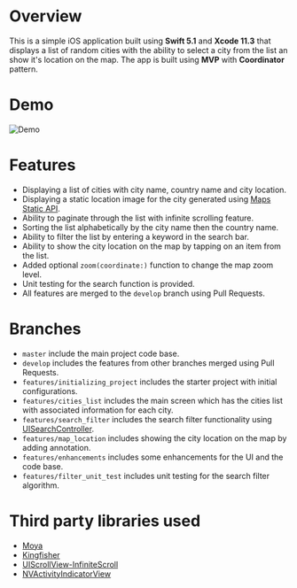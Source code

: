 # Overview

This is a simple iOS application built using **Swift 5.1** and **Xcode 11.3** that displays a list of random cities with the ability to select a city from the list an show it's location on the map. The app is built using **MVP** with **Coordinator** pattern.  

# Demo
![Demo](Demo/demo.gif)

# Features
-  Displaying a list of cities with city name, country name and city location.
- Displaying a static location image for the city generated using [Maps Static API](https://developers.google.com/maps/documentation/maps-static/intro).
- Ability to paginate through the list with infinite scrolling feature.
- Sorting the list alphabetically by the city name then the country name.
- Ability to filter the list by entering a keyword in the search bar.
- Ability to show the city location on the map by tapping on an item from the list.
- Added optional `zoom(coordinate:)` function to change the map zoom level.
- Unit testing for the search function is provided.
- All features are merged to the `develop` branch using Pull Requests.  

# Branches
- `master` include the main project code base.
- `develop` includes the features from other branches merged using Pull Requests.
- `features/initializing_project` includes the starter project with initial configurations.
- `features/cities_list` includes the main screen which has the cities list with associated information for each city.
- `features/search_filter` includes the search filter functionality using [UISearchController](https://developer.apple.com/documentation/uikit/uisearchcontroller).
- `features/map_location` includes showing the city location on the map by adding annotation.
- `features/enhancements` includes some enhancements for the UI and the code base.
- `features/filter_unit_test` includes unit testing for the search filter algorithm.

# Third party libraries used
- [Moya](https://github.com/Moya/Moya)
- [Kingfisher](https://github.com/onevcat/Kingfisher)
- [UIScrollView-InfiniteScroll](https://github.com/pronebird/UIScrollView-InfiniteScroll)
- [NVActivityIndicatorView](https://github.com/ninjaprox/NVActivityIndicatorView)
